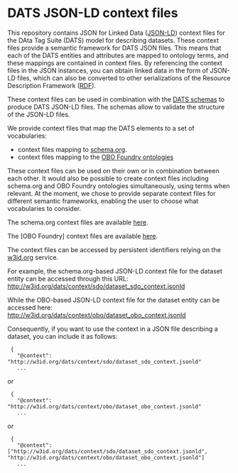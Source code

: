 # DATS JSON-LD context files

This repository contains JSON for Linked Data ([JSON-LD](http://json-ld.org/)) context files for the DAta Tag Suite (DATS) model for describing datasets. These context files provide a semantic framework for DATS JSON files. This means that each of the DATS entities and attributes are mapped to ontology terms, and these mappings are contained in context files. By referencing the context files in the JSON instances, you can obtain linked data in the form of JSON-LD files, which can also be converted to other serializations of the Resource Description Framework ([RDF](https://www.w3.org/RDF/)). 

These context files can be used in combination with the [DATS schemas](https://github.com/datatagsuite/schema) to produce DATS JSON-LD files. The schemas allow to validate the structure of the JSON-LD files. 

We provide context files that map the DATS elements to a set of vocabularies:

- context files mapping to [schema.org](https://schema.org/). 
- context files mapping to the  [OBO Foundry ontologies](http://www.obofoundry.org/)

These context files can be used on their own or in combination between each other. It would also be possible to create context files including schema.org and OBO Foundry ontologies simultaneously, using terms when relevant. At the moment, we chose to provide separate context files for different semantic frameworks, enabling the user to choose what vocabularies to consider.

The schema.org context files are available [here](https://github.com/datatagsuite/context/tree/master/sdo). 

The [OBO Foundry] context files are available [here](https://github.com/datatagsuite/context/tree/master/obo).

The context files can be accessed by persistent identifiers relying on the [w3id.org](http://w3id.org/) service. 

For example, the schema.org-based JSON-LD context file for the dataset entity can be accessed through this URL: http://w3id.org/dats/context/sdo/dataset_sdo_context.jsonld

While the OBO-based JSON-LD context file for the dataset entity can be accessed here:
http://w3id.org/dats/context/obo/dataset_obo_context.jsonld

Consequently, if you want to use the context in a JSON file describing a dataset, you can include it as follows:
```
 {
   "@context": "http://w3id.org/dats/context/sdo/dataset_sdo_context.jsonld"
   ...
```

or 

```
 {
   "@context": "http://w3id.org/dats/context/obo/dataset_obo_context.jsonld"
   ...
```

or 

```
 {
   "@context": ["http://w3id.org/dats/context/sdo/dataset_sdo_context.jsonld",   "http://w3id.org/dats/context/obo/dataset_obo_context.jsonld"]
   ...
```

